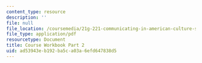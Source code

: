 ```yaml
---
content_type: resource
description: ''
file: null
file_location: /coursemedia/21g-221-communicating-in-american-culture-s-spring-2019/ad53943eb192ba5ca03a6efd647838d5_MIT21G_221S19_cw2.pdf
file_type: application/pdf
resourcetype: Document
title: Course Workbook Part 2
uid: ad53943e-b192-ba5c-a03a-6efd647838d5
---
```

